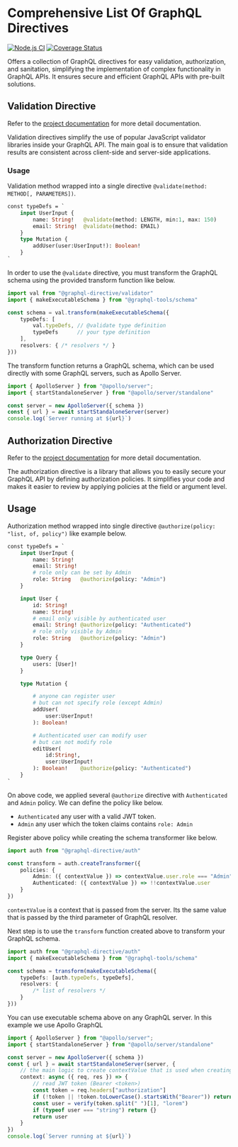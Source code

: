 # Comprehensive List Of GraphQL Directives
[![Node.js CI](https://github.com/ktutnik/graphql-directive/actions/workflows/test.yml/badge.svg)](https://github.com/ktutnik/graphql-directive/actions/workflows/test.yml)
[![Coverage Status](https://coveralls.io/repos/github/ktutnik/graphql-directive/badge.svg?branch=master)](https://coveralls.io/github/ktutnik/graphql-directive?branch=master)

Offers a collection of GraphQL directives for easy validation, authorization, and sanitation, simplifying the implementation of complex functionality in GraphQL APIs. It ensures secure and efficient GraphQL APIs with pre-built solutions.

## Validation Directive
Refer to the [project documentation](./packages/validator/readme.md) for more detail documentation.

Validation directives simplify the use of popular JavaScript validator libraries inside your GraphQL API. The main goal is to ensure that validation results are consistent across client-side and server-side applications. 

### Usage
Validation method wrapped into a single directive `@validate(method: METHOD[, PARAMETERS])`. 

```graphql
const typeDefs = `
    input UserInput {
        name: String!   @validate(method: LENGTH, min:1, max: 150)
        email: String!  @validate(method: EMAIL)
    }
    type Mutation { 
        addUser(user:UserInput!): Boolean!
    }
`
```

In order to use the `@validate` directive, you must transform the GraphQL schema using the provided transform function like below.

```typescript
import val from "@graphql-directive/validator"
import { makeExecutableSchema } from "@graphql-tools/schema"

const schema = val.transform(makeExecutableSchema({
    typeDefs: [
        val.typeDefs, // @validate type definition
        typeDefs      // your type definition
    ],
    resolvers: { /* resolvers */ }
}))
```

The transform function returns a GraphQL schema, which can be used directly with some GraphQL servers, such as Apollo Server.

```typescript
import { ApolloServer } from "@apollo/server";
import { startStandaloneServer } from "@apollo/server/standalone"

const server = new ApolloServer({ schema })
const { url } = await startStandaloneServer(server)
console.log(`Server running at ${url}`)
```

## Authorization Directive
Refer to the [project documentation](./packages/auth/readme.md) for more detail documentation.

The authorization directive is a library that allows you to easily secure your GraphQL API by defining authorization policies. It simplifies your code and makes it easier to review by applying policies at the field or argument level.

## Usage

Authorization method wrapped into single directive `@authorize(policy: "list, of, policy")` like example below.

```graphql
const typeDefs = `
    input UserInput {
        name: String!   
        email: String! 
        # role only can be set by Admin 
        role: String   @authorize(policy: "Admin")
    }

    input User {
        id: String!
        name: String!   
        # email only visible by authenticated user
        email: String! @authorize(policy: "Authenticated")
        # role only visible by Admin
        role: String   @authorize(policy: "Admin")
    }

    type Query {
        users: [User]!
    }

    type Mutation { 

        # anyone can register user
        # but can not specify role (except Admin)
        addUser(
            user:UserInput!
        ): Boolean!

        # Authenticated user can modify user 
        # but can not modify role
        editUser(
            id:String!, 
            user:UserInput!
        ): Boolean!    @authorize(policy: "Authenticated")
    }
`
```

On above code, we applied several `@authorize` directive with `Authenticated` and `Admin` policy. We can define the policy like below.

* `Authenticated` any user with a valid JWT token.
* `Admin` any user which the token claims contains `role: Admin`

Register above policy while creating the schema transformer like below.

```typescript
import auth from "@graphql-directive/auth"

const transform = auth.createTransformer({
    policies: {
        Admin: ({ contextValue }) => contextValue.user.role === "Admin",
        Authenticated: ({ contextValue }) => !!contextValue.user
    }
})
```

`contextValue` is a context that is passed from the server. Its the same value that is passed by the third parameter of GraphQL resolver.

Next step is to use the `transform` function created above to transform your GraphQL schema.

```typescript
import auth from "@graphql-directive/auth"
import { makeExecutableSchema } from "@graphql-tools/schema"

const schema = transform(makeExecutableSchema({
    typeDefs: [auth.typeDefs, typeDefs],
    resolvers: {
        /* list of resolvers */
    }
}))
```

You can use executable schema above on any GraphQL server. In this example we use Apollo GraphQL

```typescript
import { ApolloServer } from "@apollo/server";
import { startStandaloneServer } from "@apollo/server/standalone"

const server = new ApolloServer({ schema })
const { url } = await startStandaloneServer(server, {
    // the main logic to create contextValue that is used when creating auth policy
    context: async ({ req, res }) => {
        // read JWT token (Bearer <token>)
        const token = req.headers["authorization"]
        if (!token || !token.toLowerCase().startsWith("Bearer")) return {}
        const user = verify(token.split(" ")[1], "lorem")
        if (typeof user === "string") return {}
        return user 
    }
})
console.log(`Server running at ${url}`)
```